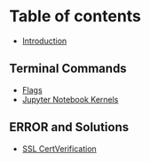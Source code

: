 # Table of contents

* [Introduction](README.md)

## Terminal Commands

* [Flags](terminal-commands/flags.md)
* [Jupyter Notebook Kernels](terminal-commands/jupyter-kernal.md)

## ERROR and Solutions

* [SSL CertVerification](error-and-solutions/ssl-certverification.md)

